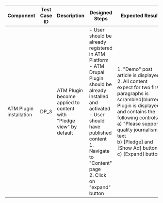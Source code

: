 Component |	Test Case ID |	Description |	Designed Steps |	Expected Result |	Created By |	Last Updated |
 --- | --- | --- | --- | --- | --- | --- |
 ATM Plugin installation | DP_3 | ATM Plugin become applied to content with "Pledge view" by default | - User should be already registered in ATM Platform <br> - ATM Drupal Plugin should be already installed and activated <br> - User should have published content  <br> 1. Navigate to "Content" page <br> 2. Click on "expand" button | 1. "Demo" post article is displayed <br> 2. All content expect for two first paragraphs is scrambled(blurred). <br> Plugin is displayed and contains the following controls: <br> a) "Please support quality journalism." text <br> b) [Pledge] and [Show Ad] buttons <br> c) [Expand] button | Alexandr Vozicov | 31.05.2017.
